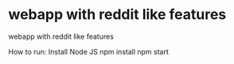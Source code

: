 # webapp with reddit like features
webapp with reddit like features

How to run:
Install Node JS
npm install
npm start
